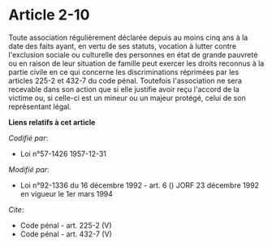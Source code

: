 # Article 2-10

Toute association régulièrement déclarée depuis au moins cinq ans à la date des faits ayant, en vertu de ses statuts,
vocation à lutter contre l'exclusion sociale ou culturelle des personnes en état de grande pauvreté ou en raison de leur
situation de famille peut exercer les droits reconnus à la partie civile en ce qui concerne les discriminations réprimées par
les articles 225-2 et 432-7 du code pénal. Toutefois l'association ne sera recevable dans son action que si elle justifie
avoir reçu l'accord de la victime ou, si celle-ci est un mineur ou un majeur protégé, celui de son représentant légal.

**Liens relatifs à cet article**

_Codifié par_:

  - Loi n°57-1426 1957-12-31

_Modifié par_:

  - Loi n°92-1336 du 16 décembre 1992 - art. 6 () JORF 23 décembre 1992 en vigueur le 1er mars 1994

_Cite_:

  - Code pénal - art. 225-2 (V)
  - Code pénal - art. 432-7 (V)
